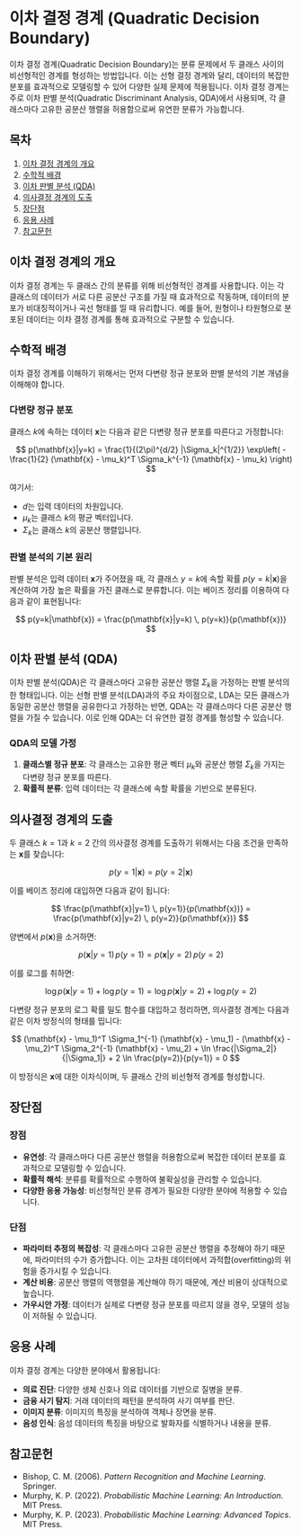 # 이차 결정 경계 (Quadratic Decision Boundary)

이차 결정 경계(Quadratic Decision Boundary)는 분류 문제에서 두 클래스 사이의 비선형적인 경계를 형성하는 방법입니다. 이는 선형 결정 경계와 달리, 데이터의 복잡한 분포를 효과적으로 모델링할 수 있어 다양한 실제 문제에 적용됩니다. 이차 결정 경계는 주로 이차 판별 분석(Quadratic Discriminant Analysis, QDA)에서 사용되며, 각 클래스마다 고유한 공분산 행렬을 허용함으로써 유연한 분류가 가능합니다.

## 목차

1. [이차 결정 경계의 개요](#이차-결정-경계의-개요)
2. [수학적 배경](#수학적-배경)
3. [이차 판별 분석 (QDA)](#이차-판별-분석-qda)
4. [의사결정 경계의 도출](#의사결정-경계의-도출)
5. [장단점](#장단점)
6. [응용 사례](#응용-사례)
7. [참고문헌](#참고문헌)

## 이차 결정 경계의 개요

이차 결정 경계는 두 클래스 간의 분류를 위해 비선형적인 경계를 사용합니다. 이는 각 클래스의 데이터가 서로 다른 공분산 구조를 가질 때 효과적으로 작동하며, 데이터의 분포가 비대칭적이거나 곡선 형태를 띨 때 유리합니다. 예를 들어, 원형이나 타원형으로 분포된 데이터는 이차 결정 경계를 통해 효과적으로 구분할 수 있습니다.

## 수학적 배경

이차 결정 경계를 이해하기 위해서는 먼저 다변량 정규 분포와 판별 분석의 기본 개념을 이해해야 합니다.

### 다변량 정규 분포

클래스 $k$에 속하는 데이터 $\mathbf{x}$는 다음과 같은 다변량 정규 분포를 따른다고 가정합니다:

$$
p(\mathbf{x}|y=k) = \frac{1}{(2\pi)^{d/2} |\Sigma_k|^{1/2}} \exp\left( -\frac{1}{2} (\mathbf{x} - \mu_k)^T \Sigma_k^{-1} (\mathbf{x} - \mu_k) \right)
$$

여기서:
- $d$는 입력 데이터의 차원입니다.
- $\mu_k$는 클래스 $k$의 평균 벡터입니다.
- $\Sigma_k$는 클래스 $k$의 공분산 행렬입니다.

### 판별 분석의 기본 원리

판별 분석은 입력 데이터 $\mathbf{x}$가 주어졌을 때, 각 클래스 $y=k$에 속할 확률 $p(y=k|\mathbf{x})$을 계산하여 가장 높은 확률을 가진 클래스로 분류합니다. 이는 베이즈 정리를 이용하여 다음과 같이 표현됩니다:

$$
p(y=k|\mathbf{x}) = \frac{p(\mathbf{x}|y=k) \, p(y=k)}{p(\mathbf{x})}
$$

## 이차 판별 분석 (QDA)

이차 판별 분석(QDA)은 각 클래스마다 고유한 공분산 행렬 $\Sigma_k$을 가정하는 판별 분석의 한 형태입니다. 이는 선형 판별 분석(LDA)과의 주요 차이점으로, LDA는 모든 클래스가 동일한 공분산 행렬을 공유한다고 가정하는 반면, QDA는 각 클래스마다 다른 공분산 행렬을 가질 수 있습니다. 이로 인해 QDA는 더 유연한 결정 경계를 형성할 수 있습니다.

### QDA의 모델 가정

1. **클래스별 정규 분포**: 각 클래스는 고유한 평균 벡터 $\mu_k$와 공분산 행렬 $\Sigma_k$을 가지는 다변량 정규 분포를 따른다.
2. **확률적 분류**: 입력 데이터는 각 클래스에 속할 확률을 기반으로 분류된다.

## 의사결정 경계의 도출

두 클래스 $k=1$과 $k=2$ 간의 의사결정 경계를 도출하기 위해서는 다음 조건을 만족하는 $\mathbf{x}$를 찾습니다:

$$
p(y=1|\mathbf{x}) = p(y=2|\mathbf{x})
$$

이를 베이즈 정리에 대입하면 다음과 같이 됩니다:

$$
\frac{p(\mathbf{x}|y=1) \, p(y=1)}{p(\mathbf{x})} = \frac{p(\mathbf{x}|y=2) \, p(y=2)}{p(\mathbf{x})}
$$

양변에서 $p(\mathbf{x})$을 소거하면:

$$
p(\mathbf{x}|y=1) \, p(y=1) = p(\mathbf{x}|y=2) \, p(y=2)
$$

이를 로그를 취하면:

$$
\log p(\mathbf{x}|y=1) + \log p(y=1) = \log p(\mathbf{x}|y=2) + \log p(y=2)
$$

다변량 정규 분포의 로그 확률 밀도 함수를 대입하고 정리하면, 의사결정 경계는 다음과 같은 이차 방정식의 형태를 띱니다:

$$
(\mathbf{x} - \mu_1)^T \Sigma_1^{-1} (\mathbf{x} - \mu_1) - (\mathbf{x} - \mu_2)^T \Sigma_2^{-1} (\mathbf{x} - \mu_2) + \ln \frac{|\Sigma_2|}{|\Sigma_1|} + 2 \ln \frac{p(y=2)}{p(y=1)} = 0
$$

이 방정식은 $\mathbf{x}$에 대한 이차식이며, 두 클래스 간의 비선형적 경계를 형성합니다.

## 장단점

### 장점

- **유연성**: 각 클래스마다 다른 공분산 행렬을 허용함으로써 복잡한 데이터 분포를 효과적으로 모델링할 수 있습니다.
- **확률적 해석**: 분류를 확률적으로 수행하여 불확실성을 관리할 수 있습니다.
- **다양한 응용 가능성**: 비선형적인 분류 경계가 필요한 다양한 분야에 적용할 수 있습니다.

### 단점

- **파라미터 추정의 복잡성**: 각 클래스마다 고유한 공분산 행렬을 추정해야 하기 때문에, 파라미터의 수가 증가합니다. 이는 고차원 데이터에서 과적합(overfitting)의 위험을 증가시킬 수 있습니다.
- **계산 비용**: 공분산 행렬의 역행렬을 계산해야 하기 때문에, 계산 비용이 상대적으로 높습니다.
- **가우시안 가정**: 데이터가 실제로 다변량 정규 분포를 따르지 않을 경우, 모델의 성능이 저하될 수 있습니다.

## 응용 사례

이차 결정 경계는 다양한 분야에서 활용됩니다:

- **의료 진단**: 다양한 생체 신호나 의료 데이터를 기반으로 질병을 분류.
- **금융 사기 탐지**: 거래 데이터의 패턴을 분석하여 사기 여부를 판단.
- **이미지 분류**: 이미지의 특징을 분석하여 객체나 장면을 분류.
- **음성 인식**: 음성 데이터의 특징을 바탕으로 발화자를 식별하거나 내용을 분류.

## 참고문헌

- Bishop, C. M. (2006). *Pattern Recognition and Machine Learning*. Springer.
- Murphy, K. P. (2022). *Probabilistic Machine Learning: An Introduction*. MIT Press.
- Murphy, K. P. (2023). *Probabilistic Machine Learning: Advanced Topics*. MIT Press.